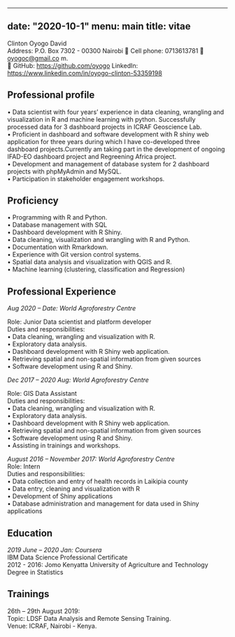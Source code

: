 
---
date: "2020-10-1"
menu: main
title: vitae
---


Clinton Oyogo David   
Address: P.O. Box 7302 - 00300 Nairobi          Cell phone: 0713613781   oyogoc@gmail.co m.    
	GitHub: https://github.com/oyogo  	        LinkedIn: https://www.linkedin.com/in/oyogo-clinton-53359198    



## Professional profile  
•	Data scientist with four years’ experience in data cleaning, wrangling and visualization in R and machine learning with python. Successfully processed data for 3 dashboard projects in ICRAF Geoscience Lab.  
•	Proficient in dashboard and software development with R shiny web application for three years during which I have co-developed three dashboard projects.Currently am taking part in the development of ongoing IFAD-EO dashboard project and Regreening Africa project.  
•	Development and management of database system for 2 dashboard projects with phpMyAdmin and MySQL.  
•	Participation in stakeholder engagement workshops.  

## Proficiency
•	Programming with R and Python.  
•	Database management with SQL  
•	Dashboard development with R Shiny.  
•	Data cleaning, visualization and wrangling with R and Python.  
•	Documentation with Rmarkdown.  
•	Experience with Git version control systems.  
•	Spatial data analysis and visualization with QGIS and R.  
•	Machine learning (clustering, classification and Regression)  



## Professional Experience  

_Aug 2020 – Date:  	World Agroforestry Centre_  

Role: Junior Data scientist and platform developer  
Duties and responsibilities:  
•	Data cleaning, wrangling and visualization with R.  
•	Exploratory data analysis.  
•	Dashboard development with R Shiny web application.  
•	Retrieving spatial and non-spatial information from given sources  
•	Software development using R and Shiny.  


_Dec 2017 – 2020 Aug:  	World Agroforestry Centre_  

Role: GIS Data Assistant  
Duties and responsibilities:  
•	Data cleaning, wrangling and visualization with R.  
•	Exploratory data analysis.  
•	Dashboard development with R Shiny web application.  
•	Retrieving spatial and non-spatial information from given sources  
•	Software development using R and Shiny.  
•	Assisting in trainings and workshops.  


_August 2016 – November 2017:	World Agroforestry Centre_  
Role: Intern  
Duties and responsibilities:  
•	Data collection and entry of health records in Laikipia county  
•	Data entry, cleaning and visualization with R  
•	Development of Shiny applications  
•	Database administration and management for data used in Shiny applications   


## Education  

_2019 June – 2020 Jan:  Coursera_  
IBM Data Science Professional Certificate  
2012 - 2016: Jomo Kenyatta University of Agriculture and Technology  
Degree in Statistics  

## Trainings  

26th – 29th August 2019:   
         Topic:  LDSF Data Analysis and Remote Sensing Training.  
         Venue: ICRAF, Nairobi - Kenya.                                                           
  
                                                                    

